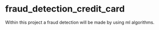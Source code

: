 # fraud_detection_credit_card
Within this project a fraud detection will be made by using ml algorithms.
